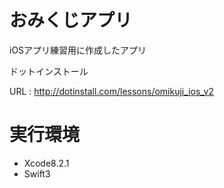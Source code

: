 # おみくじアプリ

iOSアプリ練習用に作成したアプリ

ドットインストール

URL : http://dotinstall.com/lessons/omikuji_ios_v2

# 実行環境

* Xcode8.2.1
* Swift3
